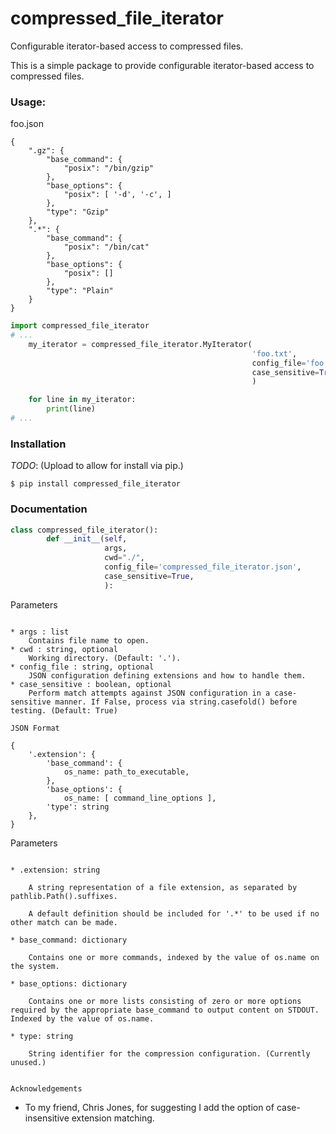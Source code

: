 # compressed_file_iterator
Configurable iterator-based access to compressed files.

This is a simple package to provide configurable iterator-based access to compressed files.

### Usage:
foo.json
```
{
    ".gz": {
        "base_command": {
            "posix": "/bin/gzip"
        },
        "base_options": {
            "posix": [ '-d', '-c', ]
        },
        "type": "Gzip"
    },
    ".*": {
        "base_command": {
            "posix": "/bin/cat"
        },
        "base_options": {
            "posix": []
        },
        "type": "Plain"
    }
}
```

```py
import compressed_file_iterator
# ...
    my_iterator = compressed_file_iterator.MyIterator(
                                                      'foo.txt',
                                                      config_file='foo.json',
                                                      case_sensitive=True,
                                                      )

    for line in my_iterator:
        print(line)
# ...
```

### Installation

_TODO_: (Upload to allow for install via pip.)

```
$ pip install compressed_file_iterator
```

### Documentation
```python
class compressed_file_iterator():
        def __init__(self, 
                     args, 
                     cwd="./",
                     config_file='compressed_file_iterator.json',
                     case_sensitive=True,
                     ):
```

Parameters
~~~~~~~~~~

* args : list
    Contains file name to open.
* cwd : string, optional
    Working directory. (Default: '.').
* config_file : string, optional
    JSON configuration defining extensions and how to handle them.
* case_sensitive : boolean, optional
    Perform match attempts against JSON configuration in a case-sensitive manner. If False, process via string.casefold() before testing. (Default: True)

JSON Format
~~~~~~~~~~~

```
{
    '.extension': {
        'base_command': {
            os_name: path_to_executable,
        },
        'base_options': {
            os_name: [ command_line_options ],
        'type': string
    },
}
```

Parameters
~~~~~~~~~~

* .extension: string

    A string representation of a file extension, as separated by pathlib.Path().suffixes.

    A default definition should be included for '.*' to be used if no other match can be made.

* base_command: dictionary

    Contains one or more commands, indexed by the value of os.name on the system.

* base_options: dictionary

    Contains one or more lists consisting of zero or more options required by the appropriate base_command to output content on STDOUT. Indexed by the value of os.name.

* type: string

    String identifier for the compression configuration. (Currently unused.)


Acknowledgements
~~~~~~~~~~~~~~~~

* To my friend, Chris Jones, for suggesting I add the option of case-insensitive extension matching.


